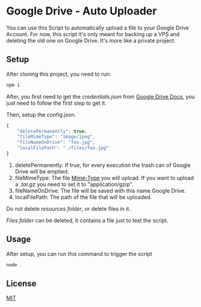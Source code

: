 # Google Drive - Auto Uploader

You can use this Script to automatically upload a file to your Google Drive Account. 
For now, this script it's only meant for backing up a VPS and deleting the old one on Google Drive.
It's more like a private project.

## Setup

After cloning this project, you need to run:
```js
npm i
```

After, you first need to get the _credentials.json_ from [Google Drive Docs](https://developers.google.com/drive/api/v3/quickstart/nodejs), you just need to follow the first step to get it.

Then, setup the config.json.

```js
{
    "deletePermanently": true,
    "fileMimeType": "image/jpeg",
    "fileNameOnDrive": "foo.jpg",
    "localFilePath": "./files/foo.jpg"
}
```
1) deletePermanently: If true, for every execution the trash can of Google Drive will be emptied.
2) fileMimeType: The file [Mime-Type](https://www.freeformatter.com/mime-types-list.html) you will upload. If you want to upload a _.tar.gz_ you need to set it to "application/gzip".
3) fileNameOnDrive: The file will be saved with this name Google Drive.
4) localFilePath: The path of the file that will be uploaded.

Do not delete _resources folder_, or delete files in it.

_Files folder_ can be deleted, it contains a file just to test the script.

## Usage

After setup, you can run this command to trigger the script

```js
node .
```

## License
[MIT](https://choosealicense.com/licenses/mit/)